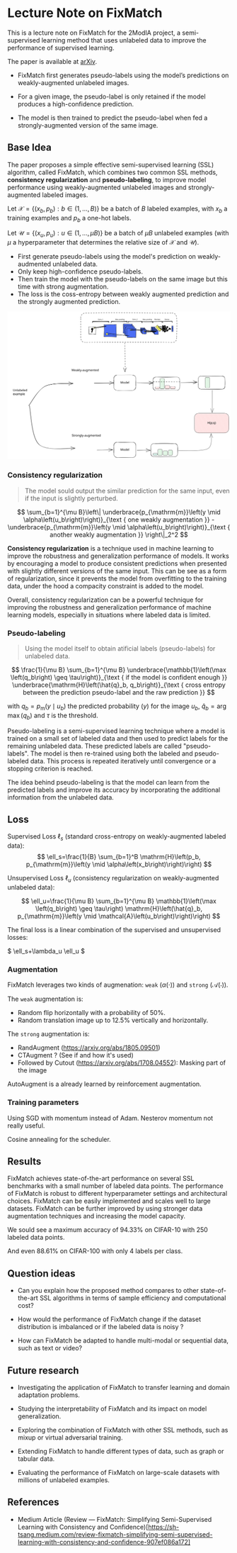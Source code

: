 # Lecture Note on FixMatch

This is a lecture note on FixMatch for the 2ModIA project, a semi-supervised learning method that uses unlabeled data to improve the performance of supervised learning.

The paper is available at [arXiv](https://arxiv.org/abs/2001.07685).


- FixMatch first generates pseudo-labels using the model’s predictions on weakly-augmented unlabeled images.

- For a given image, the pseudo-label is only retained if the model produces a high-confidence prediction.

- The model is then trained to predict the pseudo-label when fed a strongly-augmented version of the same image.

## Base Idea

The paper proposes a simple effective semi-supervised learning (SSL) algorithm, called FixMatch, which combines two common SSL methods, **consistency regularization** and **pseudo-labeling**, to improve model performance using weakly-augmented unlabeled images and strongly-augmented labeled images.

Let $\mathcal{X}=\left\{\left(x_b, p_b\right): b \in(1, \ldots, B)\right\}$ be a batch of $B$ labeled examples, with $x_b$ a training examples and $p_b$ a one-hot labels.

Let $\mathcal{U}=\left\{\left(x_u, p_u\right): u \in(1, \ldots, \mu B)\right\}$ be a batch of $\mu B$ unlabeled examples (with $\mu$ a hyperparameter that determines the relative size of $\mathcal{X}$ and $\mathcal{U}$).


- First generate pseudo-labels using the model's prediction on weakly-audmented unlabeled data.
- Only keep high-confidence pseudo-labels.
- Then train the model with the pseudo-labels on the same image but this time with strong augmentation.
- The loss is the coss-entropy between weakly augmented prediction and the strongly augmented prediction.

<!-- ![Diagram of FixMatch](./figures/diagram_of_FixMatch.png) -->
![Diagram of FixMatch](./figures/model.excalidraw.svg)

### Consistency regularization

> The model sould output the similar prediction for the same input, even if the input is slightly perturbed.

$$
\sum_{b=1}^{\mu B}\left\|
    \underbrace{p_{\mathrm{m}}\left(y \mid \alpha\left(u_b\right)\right)}_{\text { one weakly augmentation }}
    -
    \underbrace{p_{\mathrm{m}}\left(y \mid \alpha\left(u_b\right)\right)}_{\text { another weakly augmentation }}
    \right\|_2^2
$$

**Consistency regularization** is a technique used in machine learning to improve the robustness and generalization performance of models. It works by encouraging a model to produce consistent predictions when presented with slightly different versions of the same input. This can be see as a form of regularization, since it prevents the model from overfitting to the training data, under the hood a compacity constraint is added to the model.

Overall, consistency regularization can be a powerful technique for improving the robustness and generalization performance of machine learning models, especially in situations where labeled data is limited.

### Pseudo-labeling

> Using the model itself to obtain atificial labels (pseudo-labels) for unlabeled data.

$$
\frac{1}{\mu B} \sum_{b=1}^{\mu B}
\underbrace{\mathbb{1}\left(\max \left(q_b\right) \geq \tau\right)}_{\text { if the model is confident enough }} \underbrace{\mathrm{H}\left(\hat{q}_b, q_b\right)}_{\text { cross entropy between the prediction pseudo-label and the raw prediction }}
$$

with $q_b=p_{\mathrm{m}}\left(y \mid u_b\right)$ the predicted probability ($y$) for the image $u_b$, $\hat{q}_b=\arg \max \left(q_b\right)$ and $\tau$ is the threshold.


Pseudo-labeling is a semi-supervised learning technique where a model is trained on a small set of labeled data and then used to predict labels for the remaining unlabeled data. These predicted labels are called "pseudo-labels". The model is then re-trained using both the labeled and pseudo-labeled data. This process is repeated iteratively until convergence or a stopping criterion is reached.

The idea behind pseudo-labeling is that the model can learn from the predicted labels and improve its accuracy by incorporating the additional information from the unlabeled data.

## Loss

Supervised Loss $\ell_s$ (standard cross-entropy on weakly-augmented labeled data):
$$
\ell_s=\frac{1}{B} \sum_{b=1}^B \mathrm{H}\left(p_b, p_{\mathrm{m}}\left(y \mid \alpha\left(x_b\right)\right)\right)
$$

Unsupervised Loss $\ell_u$ (consistency regularization on weakly-augmented unlabeled data):

$$
\ell_u=\frac{1}{\mu B} \sum_{b=1}^{\mu B} \mathbb{1}\left(\max \left(q_b\right) \geq \tau\right) \mathrm{H}\left(\hat{q}_b, p_{\mathrm{m}}\left(y \mid \mathcal{A}\left(u_b\right)\right)\right)
$$

The final loss is a linear combination of the supervised and unsupervised losses:

$
\ell_s+\lambda_u \ell_u
$

### Augmentation

FixMatch leverages two kinds of augmenation: `weak` ($\alpha(\cdot)$) and `strong` ($\mathcal{A}(\cdot)$).

The `weak` augmentation is:
- Random flip horizontally with a probability of 50%.
- Random translation image up to 12.5% vertically and horizontally.

The `strong` augmentation is:
- RandAugment (https://arxiv.org/abs/1805.09501)
- CTAugment ? (See if and how it's used)
- Followed by Cutout (https://arxiv.org/abs/1708.04552): Masking part of the image

AutoAugment is a already learned by reinforcement augmentation.

### Training parameters

Using SGD with momentum instead of Adam.
Nesterov momentum not really useful.

Cosine annealing for the scheduler.

## Results

FixMatch achieves state-of-the-art performance on several SSL benchmarks with a small number of labeled data points.
The performance of FixMatch is robust to different hyperparameter settings and architectural choices.
FixMatch can be easily implemented and scales well to large datasets.
FixMatch can be further improved by using stronger data augmentation techniques and increasing the model capacity.

We sould see a maximum accuracy of 94.33% on CIFAR-10 with 250 labeled data points.

And even 88.61% on CIFAR-100 with only 4 labels per class.

## Question ideas

- Can you explain how the proposed method compares to other state-of-the-art SSL algorithms in terms of sample efficiency and computational cost?

- How would the performance of FixMatch change if the dataset distribution is imbalanced or if the labeled data is noisy ?

- How can FixMatch be adapted to handle multi-modal or sequential data, such as text or video?


## Future research

- Investigating the application of FixMatch to transfer learning and domain adaptation problems.

- Studying the interpretability of FixMatch and its impact on model generalization.

- Exploring the combination of FixMatch with other SSL methods, such as mixup or virtual adversarial training.

- Extending FixMatch to handle different types of data, such as graph or tabular data.

- Evaluating the performance of FixMatch on large-scale datasets with millions of unlabeled examples.


## References

- Medium Article (Review — FixMatch: Simplifying Semi-Supervised Learning with Consistency and Confidence)[https://sh-tsang.medium.com/review-fixmatch-simplifying-semi-supervised-learning-with-consistency-and-confidence-907ef086a172]